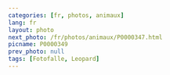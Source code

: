 ```yaml
---
categories: [fr, photos, animaux]
lang: fr
layout: photo
next_photo: /fr/photos/animaux/P0000347.html
picname: P0000349
prev_photo: null
tags: [Fotofalle, Leopard]
---
```


